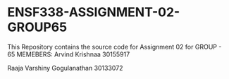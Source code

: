 # ENSF338-ASSIGNMENT-02-GROUP65
This Repository contains the source code for Assignment 02 for GROUP - 65
MEMEBERS:
Arvind Krishnaa 
30155917

Raaja Varshiny Gogulanathan 
30133072
